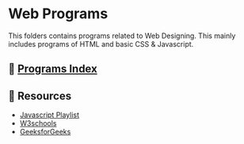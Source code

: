 # Web Programs
This folders contains programs related to Web Designing. This mainly includes programs of HTML and basic CSS & Javascript.

## :ledger: [Programs Index](https://github.com/iamsujalkr/college-work/blob/main/Web%20Programs/Program%20Index.pdf)

## :dart: Resources
- [Javascript Playlist](https://youtube.com/playlist?list=PLGjplNEQ1it_oTvuLRNqXfz_v_0pq6unW&si=UZLTNYtAjKX7kx5L)
- [W3schools](https://www.w3schools.com/html/default.asp)
- [GeeksforGeeks](https://www.geeksforgeeks.org/html-tutorial/)
